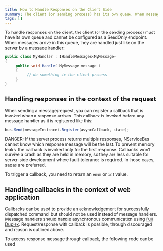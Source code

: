 ```yaml
---
title: How to Handle Responses on the Client Side
summary: The client (or sending process) has its own queue. When messages arrive in the queue, they are handled by a message handler.
tags: []
---
```


To handle responses on the client, the client (or the sending process) must have its own queue and cannot be configured as a SendOnly endpoint. When messages arrive in this queue, they are handled just like on the server by a message handler:


```C#
public class MyHandler : IHandleMessages<MyMessage>
{
     public void Handle( MyMessage message )
     {
          // do something in the client process
     }
}
```

## Handling responses in the context of the request

When sending a message/request, you can register a callback that is invoked when a response arrives. This callback is invoked before any message handler as it is registered like this:


```C#
bus.Send(messageInstance).Register(asyncCallback, state);
```

DANGER: If the server process returns multiple responses, NServiceBus cannot know which response message will be the last. To prevent memory leaks, the callback is invoked only for the first response. Callbacks won't survive a crash as they are held in memory, so they are less suitable for server-side development where fault-tolerance is required. In those cases, [sagas are preferred](sagas-in-nservicebus.md).

To trigger a callback, you need to return an `enum` or `int` value.

<!-- import TriggerCallback -->

## Handling callbacks in the context of web application

Callbacks can be used to provide an acknowledgement for successfully dispatched command, but should not be used instead of message handlers. Message handlers should handle asynchronous communication using [Full Duplex](/samples/fullduplex). Request/response with callback is possible, through discouraged and reason is outlined above. 

To access response message through callback, the following code can be used
<!-- import CallbackToAccessMessageRegistration -->


